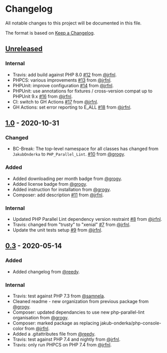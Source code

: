 # Changelog

All notable changes to this project will be documented in this file.

The format is based on [Keep a Changelog](https://keepachangelog.com/en/1.0.0/).

## [Unreleased]

### Internal
- Travis: add build against PHP 8.0 [#12] from [@jrfnl].
- PHPCS: various improvements [#13] from [@jrfnl].
- PHPUnit: improve configuration [#14] from [@jrfnl].
- PHPUnit: use annotations for fixtures / cross-version compat up to PHPUnit 9.x [#16] from [@jrfnl].
- CI: switch to GH Actions [#17] from [@jrfnl].
- GH Actions: set error reporting to E_ALL [#18] from [@jrfnl].

[#12]: https://github.com/php-parallel-lint/PHP-Console-Color/pull/12
[#13]: https://github.com/php-parallel-lint/PHP-Console-Color/pull/13
[#14]: https://github.com/php-parallel-lint/PHP-Console-Color/pull/14
[#16]: https://github.com/php-parallel-lint/PHP-Console-Color/pull/16
[#17]: https://github.com/php-parallel-lint/PHP-Console-Color/pull/17
[#18]: https://github.com/php-parallel-lint/PHP-Console-Color/pull/18


## [1.0] - 2020-10-31

### Changed

- BC-Break: The top-level namespace for all classes has changed from `JakubOnderka` to `PHP_Parallel_Lint`. [#10] from [@grogy].

### Added

- Added downloading per month badge from [@grogy].
- Added license badge from [@grogy].
- Added instruction for installation from [@grogy].
- Composer: add description [#11] from [@jrfnl].

### Internal

- Updated PHP Parallel Lint dependency version restraint [#8] from [@jrfnl].
- Travis: changed from "trusty" to "xenial" [#7] from [@jrfnl].
- Update the unit tests setup [#9] from [@jrfnl].

[#7]: https://github.com/php-parallel-lint/PHP-Console-Color/pull/7
[#8]: https://github.com/php-parallel-lint/PHP-Console-Color/pull/8
[#9]: https://github.com/php-parallel-lint/PHP-Console-Color/pull/9
[#10]: https://github.com/php-parallel-lint/PHP-Console-Color/pull/10
[#11]: https://github.com/php-parallel-lint/PHP-Console-Color/pull/11


## [0.3] - 2020-05-14

### Added

- Added changelog from [@reedy].

### Internal

- Travis: test against PHP 7.3 from [@samnela].
- Cleaned readme - new organization from previous package from [@grogy].
- Composer: updated dependancies to use new php-parallel-lint organisation from [@grogy].
- Composer: marked package as replacing jakub-onderka/php-console-color from [@jrfnl].
- Added a .gitattributes file from [@reedy].
- Travis: test against PHP 7.4 and nightly from [@jrfnl].
- Travis: only run PHPCS on PHP 7.4 from [@jrfnl].


[Unreleased]: https://github.com/php-parallel-lint/PHP-Console-Color/compare/v1.0...HEAD
[1.0]: https://github.com/php-parallel-lint/PHP-Console-Color/compare/v0.3...v1.0
[0.3]: https://github.com/php-parallel-lint/PHP-Console-Color/compare/v0.2...v0.3

[@grogy]: https://github.com/grogy
[@jrfnl]: https://github.com/jrfnl
[@reedy]: https://github.com/reedy
[@samnela]: https://github.com/samnela

